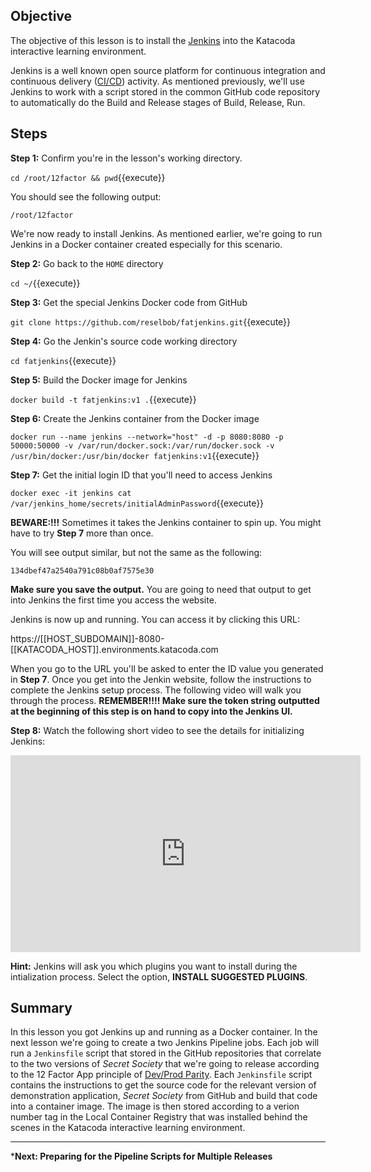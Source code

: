 ## Objective
The objective of this lesson is to install the [Jenkins](https://www.jenkins.io/) into the Katacoda interactive learning environment.

Jenkins is a well known open source platform for continuous integration and continuous delivery ([CI/CD](https://en.wikipedia.org/wiki/CI/CD)) activity. As mentioned previously, we'll use Jenkins to work with a script stored in the common GitHub code repository to automatically do the Build and Release stages of Build, Release, Run.

## Steps

**Step 1:** Confirm you're in the lesson's working directory.

`cd /root/12factor && pwd`{{execute}}

You should see the following output:

`/root/12factor`

We're now ready to install Jenkins. As mentioned earlier, we're going to run Jenkins in a Docker container created especially for this scenario.

**Step 2:** Go back to the `HOME` directory

`cd ~/`{{execute}}

**Step 3:** Get the special Jenkins Docker code from GitHub

`git clone https://github.com/reselbob/fatjenkins.git`{{execute}}

**Step 4:** Go the Jenkin's source code working directory

`cd fatjenkins`{{execute}}

**Step 5:** Build the Docker image for Jenkins

`docker build -t fatjenkins:v1 .`{{execute}}

**Step 6:** Create the Jenkins container from the Docker image

`docker run --name jenkins --network="host" -d -p 8080:8080 -p 50000:50000 -v /var/run/docker.sock:/var/run/docker.sock -v /usr/bin/docker:/usr/bin/docker fatjenkins:v1`{{execute}}

**Step 7:**  Get the initial login ID that you'll need to access Jenkins

`docker exec -it jenkins cat /var/jenkins_home/secrets/initialAdminPassword`{{execute}}

**BEWARE:!!!** Sometimes it takes the Jenkins container to spin up. You might have to try **Step 7** more than once.

You will see output similar, but not the same as the following:

`134dbef47a2540a791c08b0af7575e30`

**Make sure you save the output.** You are going to need that output to get into Jenkins the first time you access the website.

Jenkins is now up and running. You can access it by clicking this URL:

https://[[HOST_SUBDOMAIN]]-8080-[[KATACODA_HOST]].environments.katacoda.com

When you go to the URL you'll be asked to enter the ID value you generated in **Step 7**. Once you get into the Jenkin website, follow the instructions to complete the Jenkins setup process. The following video will walk you through the process. **REMEMBER!!!! Make sure the token string outputted at the beginning of this step is on hand to copy into the Jenkins UI.**

**Step 8:** Watch the following short video to see the details for initializing Jenkins:

<iframe width="560" height="315" src="https://www.youtube.com/embed/D0TRbUNgcV4" frameborder="0" allow="accelerometer; autoplay; clipboard-write; encrypted-media; gyroscope; picture-in-picture" allowfullscreen></iframe>

**Hint:** Jenkins will ask you which plugins you want to install during the intialization process. Select the option, **INSTALL SUGGESTED PLUGINS**.

## Summary

In this lesson you got Jenkins up and running as a Docker container. In the next lesson we're going to create a two Jenkins Pipeline jobs. Each job will run a `Jenkinsfile` script that stored in the GitHub repositories that correlate to the two versions of *Secret Society* that we're going to release according to the 12 Factor App principle of [Dev/Prod Parity](https://12factor.net/dev-prod-parity). Each `Jenkinsfile` script contains the instructions to get the source code for the relevant version of demonstration application, *Secret Society* from GitHub and build that code into a container image. The image is then stored according to a verion number tag in the Local Container Registry that was installed behind the scenes in the Katacoda interactive learning environment.

----


***Next: Preparing for the Pipeline Scripts for Multiple Releases**